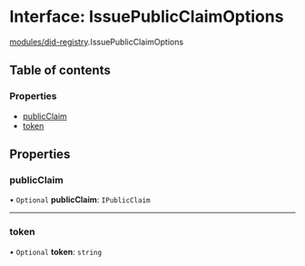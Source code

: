 # Interface: IssuePublicClaimOptions

[modules/did-registry](../modules/modules_did_registry.md).IssuePublicClaimOptions

## Table of contents

### Properties

- [publicClaim](modules_did_registry.IssuePublicClaimOptions.md#publicclaim)
- [token](modules_did_registry.IssuePublicClaimOptions.md#token)

## Properties

### publicClaim

• `Optional` **publicClaim**: `IPublicClaim`

___

### token

• `Optional` **token**: `string`
